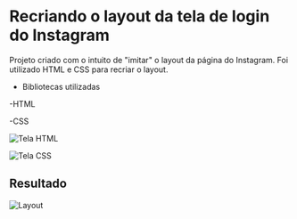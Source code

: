 # Recriando o layout da tela de login do Instagram

Projeto criado com o intuito de "imitar" o layout da página do Instagram. Foi utilizado HTML e CSS para recriar o layout.

- Bibliotecas utilizadas

-HTML

-CSS

![Tela HTML](https://i.imgur.com/TQfszg8.jpg "Tela HTML")

![Tela CSS](https://i.imgur.com/pVr8o1q.jpg "Tela CSS")
## Resultado
![Layout](https://i.imgur.com/ar8g18j.jpg "Layout")
